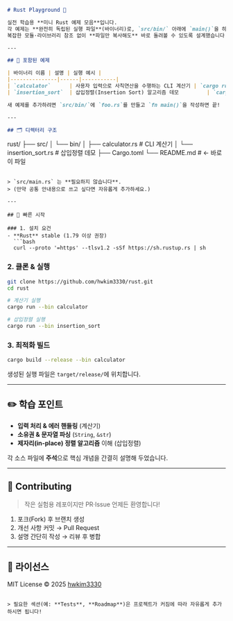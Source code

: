 ```markdown
# Rust Playground 🦀

실전 학습용 **미니 Rust 예제 모음**입니다.  
각 예제는 **완전히 독립된 실행 파일**(바이너리)로, `src/bin/` 아래에 `main()`을 하나씩 갖습니다.  
복잡한 모듈·라이브러리 참조 없이 **파일만 복사해도** 바로 돌려볼 수 있도록 설계했습니다.

---

## 🔖 포함된 예제

| 바이너리 이름 | 설명 | 실행 예시 |
|---------------|------|-----------|
| `calculator`      | 사용자 입력으로 사칙연산을 수행하는 CLI 계산기 | `cargo run --bin calculator` |
| `insertion_sort`  | 삽입정렬(Insertion Sort) 알고리즘 데모         | `cargo run --bin insertion_sort` |

새 예제를 추가하려면 `src/bin/`에 `foo.rs`를 만들고 `fn main()`을 작성하면 끝!

---

## 🗂️ 디렉터리 구조

```

rust/
├── src/
│   └── bin/
│       ├── calculator.rs      # CLI 계산기
│       └── insertion\_sort.rs  # 삽입정렬 데모
├── Cargo.toml
└── README.md                  # ← 바로 이 파일

````

> `src/main.rs` 는 **필요하지 않습니다**.  
> (만약 공통 안내용으로 쓰고 싶다면 자유롭게 추가하세요.)

---

## 🚀 빠른 시작

### 1. 설치 요건
- **Rust** stable (1.79 이상 권장)  
  ```bash
  curl --proto '=https' --tlsv1.2 -sSf https://sh.rustup.rs | sh
````

### 2. 클론 & 실행

```bash
git clone https://github.com/hwkim3330/rust.git
cd rust

# 계산기 실행
cargo run --bin calculator

# 삽입정렬 실행
cargo run --bin insertion_sort
```

### 3. 최적화 빌드

```bash
cargo build --release --bin calculator
```

생성된 실행 파일은 `target/release/`에 위치합니다.

---

## ✏️ 학습 포인트

* **입력 처리 & 에러 핸들링** (계산기)
* **소유권 & 문자열 파싱** (`String`, `&str`)
* **제자리(in-place) 정렬 알고리즘** 이해 (삽입정렬)

각 소스 파일에 **주석**으로 핵심 개념을 간결히 설명해 두었습니다.

---

## 🤝 Contributing

> 작은 실험용 레포이지만 PR·Issue 언제든 환영합니다!

1. 포크(Fork) 후 브랜치 생성
2. 개선 사항 커밋 → Pull Request
3. 설명 간단히 작성 → 리뷰 후 병합

---

## 🪪 라이선스

MIT License © 2025 [hwkim3330](https://github.com/hwkim3330)

```

> 필요한 섹션(예: **Tests**, **Roadmap**)은 프로젝트가 커짐에 따라 자유롭게 추가하시면 됩니다!
```
